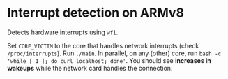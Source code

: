 # Interrupt detection on ARMv8

Detects hardware interrupts using `wfi`. 

Set `CORE_VICTIM` to the core that handles network interrupts (check `/proc/interrupts`). 
Run `./main`. In parallel, on any (other) core, run `bash -c 'while [ 1 ]; do curl localhost; done'`. 
You should see **increases in wakeups** while the network card handles the connection. 
